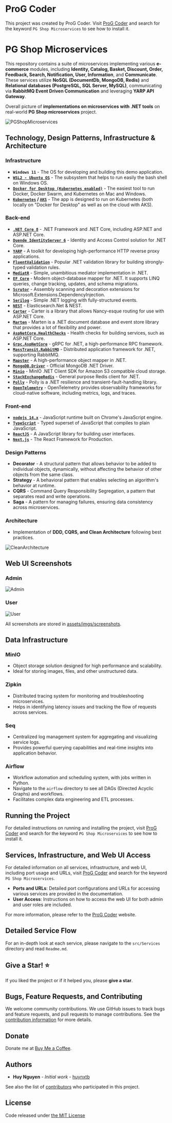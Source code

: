 # ProG Coder
This project was created by ProG Coder. Visit [ProG Coder](https://www.progcoder.com) and search for the keyword `PG Shop Microservices` to see how to install it.

# PG Shop Microservices

This repository contains a suite of microservices implementing various **e-commerce** modules, including **Identity, Catalog, Basket, Discount, Order, Feedback, Search, Notification, User, Information**, and **Communicate**. These services utilize **NoSQL (DocumentDb, MongoDB, Redis)** and **Relational databases (PostgreSQL, SQL Server, MySQL)**, communicating via **RabbitMQ Event Driven Communication** and leveraging **YARP API Gateway**.

Overall picture of **implementations on microservices with .NET tools** on real-world **PG Shop microservices** project.

![PGShopMicroservices](assets/imgs/PGShopMicroservices.png)

## Technology, Design Patterns, Infrastructure & Architecture

### Infrastructure

- **`Windows 11`** - The OS for developing and building this demo application.
- **[`WSL2 - Ubuntu OS`](https://docs.microsoft.com/en-us/windows/wsl/install-win10)** - The subsystem that helps to run easily the bash shell on Windows OS.
- **[`Docker for Desktop (Kubernetes enabled)`](https://www.docker.com/products/docker-desktop)** - The easiest tool to run Docker, Docker Swarm, and Kubernetes on Mac and Windows.
- **[`Kubernetes`](https://kubernetes.io) / [`AKS`](https://docs.microsoft.com/en-us/azure/aks)** - The app is designed to run on Kubernetes (both locally on "Docker for Desktop" as well as on the cloud with AKS).

### Back-end

- **[`.NET Core 8`](https://dotnet.microsoft.com/download)** - .NET Framework and .NET Core, including ASP.NET and ASP.NET Core.
- **[`Duende IdentityServer 6`](https://duendesoftware.com)** - Identity and Access Control solution for .NET Core.
- **[`YARP`](https://github.com/microsoft/reverse-proxy)** - A toolkit for developing high-performance HTTP reverse proxy applications.
- **[`FluentValidation`](https://github.com/FluentValidation/FluentValidation)** - Popular .NET validation library for building strongly-typed validation rules.
- **[`MediatR`](https://github.com/jbogard/MediatR)** - Simple, unambitious mediator implementation in .NET.
- **[`EF Core`](https://github.com/dotnet/efcore)** - Modern object-database mapper for .NET. It supports LINQ queries, change tracking, updates, and schema migrations.
- **[`Scrutor`](https://github.com/khellang/Scrutor)** - Assembly scanning and decoration extensions for Microsoft.Extensions.DependencyInjection.
- **[`Serilog`](https://github.com/serilog/serilog)** - Simple .NET logging with fully-structured events.
- **[`NEST`](https://github.com/elastic/elasticsearch-net)** - Elasticsearch.Net & NEST.
- **[`Carter`](https://github.com/CarterCommunity/Carter)** - Carter is a library that allows Nancy-esque routing for use with ASP.NET Core.
- **[`Marten`](https://github.com/JasperFx/marten)** - Marten is a .NET document database and event store library that provides a lot of flexibility and power.
- **[`AspNetCore.HealthChecks`](https://github.com/Xabaril/AspNetCore.Diagnostics.HealthChecks)** - Health checks for building services, such as ASP.NET Core.
- **[`Grpc.AspNetCore`](https://github.com/grpc/grpc-dotnet)** - gRPC for .NET, a high-performance RPC framework.
- **[`MassTransit.RabbitMQ`](https://github.com/MassTransit/MassTransit)** - Distributed application framework for .NET, supporting RabbitMQ.
- **[`Mapster`](https://github.com/MapsterMapper/Mapster)** - A high-performance object mapper in .NET.
- **[`MongoDB.Driver`](https://github.com/mongodb/mongo-csharp-driver)** - Official MongoDB .NET Driver.
- **[`Minio`](https://github.com/minio/minio-dotnet)** - MinIO .NET Client SDK for Amazon S3 compatible cloud storage.
- **[`StackExchangeRedis`](https://github.com/StackExchange/StackExchange.Redis)** - General purpose Redis client for .NET.
- **[`Polly`](https://github.com/App-vNext/Polly)** - Polly is a .NET resilience and transient-fault-handling library.
- **[`OpenTelemetry`](https://opentelemetry.io)** - OpenTelemetry provides observability frameworks for cloud-native software, including metrics, logs, and traces.

### Front-end

- **[`nodejs 14.x`](https://nodejs.org/en/download)** - JavaScript runtime built on Chrome's JavaScript engine.
- **[`TypeScript`](https://www.typescriptlang.org)** - Typed superset of JavaScript that compiles to plain JavaScript.
- **[`ReactJS`](https://reactjs.org)** - A JavaScript library for building user interfaces.
- **[`Next.js`](https://nextjs.org)** - The React Framework for Production.

### Design Patterns
- **Decorator** - A structural pattern that allows behavior to be added to individual objects, dynamically, without affecting the behavior of other objects from the same class.
- **Strategy** - A behavioral pattern that enables selecting an algorithm's behavior at runtime.
- **CQRS** - Command Query Responsibility Segregation, a pattern that separates read and write operations.
- **Saga** - A pattern for managing failures, ensuring data consistency across microservices.

### Architecture
- Implementation of **DDD, CQRS, and Clean Architecture** following best practices.

![CleanArchitecture](assets/imgs/CleanArchitecture.png)

## Web UI Screenshots

### Admin
![Admin](assets/imgs/screenshots/admin/home.JPG)

### User
![User](assets/imgs/screenshots/user/home.JPG)

All screenshots are stored in [assets/imgs/screenshots](assets/imgs/screenshots).

## Data Infrastructure

### MinIO
- Object storage solution designed for high performance and scalability.
- Ideal for storing images, files, and other unstructured data.

### Zipkin
- Distributed tracing system for monitoring and troubleshooting microservices.
- Helps in identifying latency issues and tracking the flow of requests across services.

### Seq
- Centralized log management system for aggregating and visualizing service logs.
- Provides powerful querying capabilities and real-time insights into application behavior.

### Airflow
- Workflow automation and scheduling system, with jobs written in Python.
- Navigate to the `airflow` directory to see all DAGs (Directed Acyclic Graphs) and workflows.
- Facilitates complex data engineering and ETL processes.

## Running the Project
For detailed instructions on running and installing the project, visit [ProG Coder](https://www.progcoder.com) and search for the keyword `PG Shop Microservices` to see how to install it.

## Services, Infrastructure, and Web UI Access
For detailed information on all services, infrastructure, and web UI, including port usage and URLs, visit [ProG Coder](https://www.progcoder.com) and search for the keyword `PG Shop Microservices`.

- **Ports and URLs**: Detailed port configurations and URLs for accessing various services are provided in the documentation.
- **User Access**: Instructions on how to access the web UI for both admin and user roles are included.

For more information, please refer to the [ProG Coder](https://www.progcoder.com) website.

## Detailed Service Flow
For an in-depth look at each service, please navigate to the `src/Services` directory and read `Readme.md`.

## Give a Star! :star:
If you liked the project or if it helped you, please **give a star**.

## Bugs, Feature Requests, and Contributing
We welcome community contributions. We use GitHub issues to track bugs and feature requests, and pull requests to manage contributions. See the [contribution information](.github/CONTRIBUTING.md) for more details.

## Donate
Donate me at [Buy Me a Coffee](https://buymeacoffee.com/progcoder).

## Authors

- **Huy Nguyen** - *Initial work* - [huynxtb](https://github.com/huynxtb)

See also the list of [contributors](https://github.com/huynxtb/pg-shop-microservices/contributors) who participated in this project.

## License
Code released under [the MIT License](https://github.com/huynxtb/pg-shop-microservices/blob/main/LICENSE)
